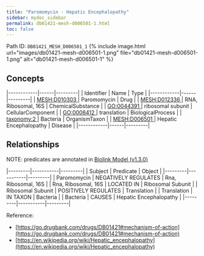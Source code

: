 ```yaml
---
title: "Paromomycin - Hepatic Encephalopathy"
sidebar: mydoc_sidebar
permalink: db01421-mesh-d006501-1.html
toc: false 
---
```



Path ID: `DB01421_MESH_D006501_1`
{% include image.html url="images/db01421-mesh-d006501-1.png" file="db01421-mesh-d006501-1.png" alt="db01421-mesh-d006501-1" %}

## Concepts

|------------|------|---------|
| Identifier | Name | Type    |
|------------|------|---------|
| <a href="https://identifiers.org/MESH:D010303">MESH:D010303 </a> | Paromomycin | Drug |
| <a href="https://identifiers.org/MESH:D012336">MESH:D012336 </a> | RNA, Ribosomal, 16S | ChemicalSubstance |
| <a href="https://identifiers.org/GO:0044391">GO:0044391 </a> | ribosomal subunit | CellularComponent |
| <a href="https://identifiers.org/GO:0006412">GO:0006412 </a> | translation | BiologicalProcess |
| <a href="https://identifiers.org/taxonomy:2">taxonomy:2 </a> | Bacteria | OrganismTaxon |
| <a href="https://identifiers.org/MESH:D006501">MESH:D006501 </a> | Hepatic Encephalopathy | Disease |
|------------|------|---------|

## Relationships


NOTE: predicates are annotated in <a href="https://github.com/biolink/biolink-model/releases/tag/v1.3.0">Biolink Model (v1.3.0)</a>

|---------|-----------|---------|
| Subject | Predicate | Object  |
|---------|-----------|---------|
| Paromomycin | NEGATIVELY REGULATES | Rna, Ribosomal, 16S |
| Rna, Ribosomal, 16S | LOCATED IN | Ribosomal Subunit |
| Ribosomal Subunit | POSITIVELY REGULATES | Translation |
| Translation | IN TAXON | Bacteria |
| Bacteria | CAUSES | Hepatic Encephalopathy |
|---------|-----------|---------|

Reference: 
  - [https://go.drugbank.com/drugs/DB01421#mechanism-of-action](https://go.drugbank.com/drugs/DB01421#mechanism-of-action)
  - [https://en.wikipedia.org/wiki/Hepatic_encephalopathy](https://en.wikipedia.org/wiki/Hepatic_encephalopathy)
